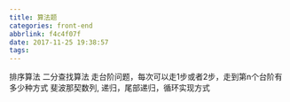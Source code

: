 ```yaml
---
title: 算法题
categories: front-end
abbrlink: f4c4f07f
date: 2017-11-25 19:38:57
tags:
---
```


排序算法
二分查找算法
走台阶问题，每次可以走1步或者2步，走到第n个台阶有多少种方式
斐波那契数列, 递归，尾部递归，循环实现方式